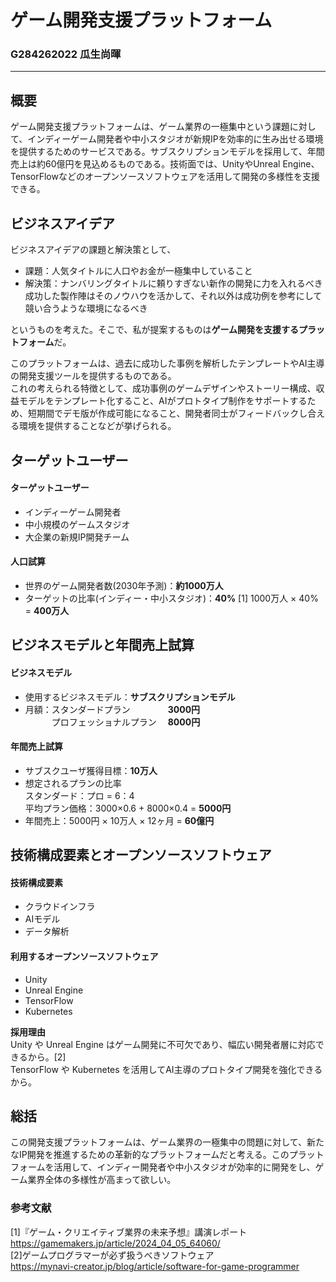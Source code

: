 # ゲーム開発支援プラットフォーム

### G284262022 瓜生尚暉

 *** 

## 概要
ゲーム開発支援プラットフォームは、ゲーム業界の一極集中という課題に対して、インディーゲーム開発者や中小スタジオが新規IPを効率的に生み出せる環境を提供するためのサービスである。サブスクリプションモデルを採用して、年間売上は約60億円を見込めるものである。技術面では、UnityやUnreal Engine、TensorFlowなどのオープンソースソフトウェアを活用して開発の多様性を支援できる。

## ビジネスアイデア
ビジネスアイデアの課題と解決策として、
- 課題：人気タイトルに人口やお金が一極集中していること
- 解決策：ナンバリングタイトルに頼りすぎない新作の開発に力を入れるべき
 成功した製作陣はそのノウハウを活かして、それ以外は成功例を参考にして競い合うような環境になるべき

というものを考えた。そこで、私が提案するものは**ゲーム開発を支援するプラットフォーム**だ。

このプラットフォームは、過去に成功した事例を解析したテンプレートやAI主導の開発支援ツールを提供するものである。  
これの考えられる特徴として、成功事例のゲームデザインやストーリー構成、収益モデルをテンプレート化すること、AIがプロトタイプ制作をサポートするため、短期間でデモ版が作成可能になること、開発者同士がフィードバックし合える環境を提供することなどが挙げられる。

## ターゲットユーザー
#### ターゲットユーザー
- インディーゲーム開発者
- 中小規模のゲームスタジオ
- 大企業の新規IP開発チーム
#### 人口試算
- 世界のゲーム開発者数(2030年予測)：**約1000万人**
- ターゲットの比率(インディー・中小スタジオ)：**40%** [1]
1000万人 × 40% = **400万人**

## ビジネスモデルと年間売上試算
#### ビジネスモデル
- 使用するビジネスモデル：**サブスクリプションモデル**
- 月額：スタンダードプラン　　　 　**3000円**  
　　　プロフェッショナルプラン 　**8000円**  

#### 年間売上試算
- サブスクユーザ獲得目標：**10万人**
- 想定されるプランの比率  
スタンダード：プロ = 6：4  
平均プラン価格：3000×0.6 + 8000×0.4 = **5000円**  
- 年間売上：5000円 × 10万人 × 12ヶ月 = **60億円**

## 技術構成要素とオープンソースソフトウェア
#### 技術構成要素
- クラウドインフラ
- AIモデル
- データ解析

#### 利用するオープンソースソフトウェア
- Unity
- Unreal Engine
- TensorFlow
- Kubernetes

**採用理由**  
Unity や Unreal Engine はゲーム開発に不可欠であり、幅広い開発者層に対応できるから。[2]  
TensorFlow や Kubernetes を活用してAI主導のプロトタイプ開発を強化できるから。

## 総括
この開発支援プラットフォームは、ゲーム業界の一極集中の問題に対して、新たなIP開発を推進するための革新的なプラットフォームだと考える。このプラットフォームを活用して、インディー開発者や中小スタジオが効率的に開発をし、ゲーム業界全体の多様性が高まって欲しい。

### 参考文献
[1]『ゲーム・クリエイティブ業界の未来予想』講演レポート  
https://gamemakers.jp/article/2024_04_05_64060/  
[2]ゲームプログラマーが必ず扱うべきソフトウェア  
https://mynavi-creator.jp/blog/article/software-for-game-programmer